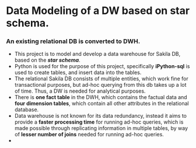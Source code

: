 # Data Modeling of a DW based on star schema. 
### An existing relational DB is converted to DWH. 

- This project is to model and develop a data warehouse for Sakila DB, based on the ***star schema***. <br/> 
- Python is used for the purpose of this project, specifically **iPython-sql** is used to create tables, and insert data into the tables. <br/>
- The relational Sakila DB consists of multiple entities, which work fine for transactional purposes, but ad-hoc querying from this db takes up a lot of time. Thus, 
  a DW is needed for analytical purposes.
- There is **one fact table** in the DWH, which contains the factual data and **four dimension tables**, which contain all other attributes in the relational database. <br/> 
- Data warehouse is not known for its data redundancy, instead it aims to provide a **faster processing time** for running ad-hoc queries, 
which is made possible through replicating information in multiple tables, by way of **lesser number of joins** needed for running ad-hoc queries. 
- 
